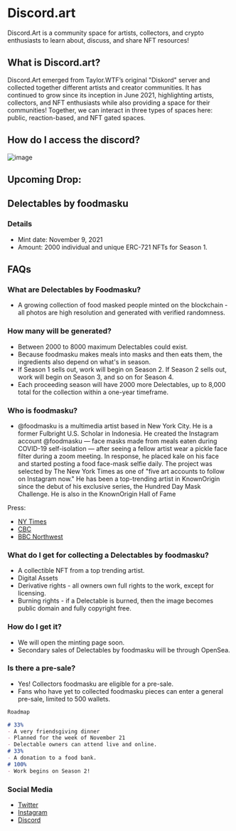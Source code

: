 # Discord.art
Discord.Art is a community space for artists, collectors, and crypto enthusiasts to learn about, discuss, and share NFT resources!
## What is Discord.art?
Discord.Art emerged from Taylor.WTF’s original "Diskord" server and collected together different artists and creator communities. It has continued to grow since its inception in June 2021, highlighting artists, collectors, and NFT enthusiasts while also providing a space for their communities! Together, we can interact in three types of spaces here: public, reaction-based, and NFT gated spaces.
## How do I access the discord?

![image](https://i.imgur.com/sBiQxL0.gif)

## Upcoming Drop:
## Delectables by foodmasku
### Details
- Mint date: November 9, 2021
- Amount: 2000 individual and unique ERC-721 NFTs for Season 1.

## FAQs

### What are Delectables by Foodmasku?
- A growing collection of food masked people minted on the blockchain - all photos are high resolution and generated with verified randomness.

### How many will be generated?
- Between 2000 to 8000 maximum Delectables could exist. 
- Because foodmasku makes meals into masks and then eats them, the ingredients also depend on what's in season.
- If Season 1 sells out, work will begin on Season 2. If Season 2 sells out, work will begin on Season 3, and so on for Season 4. 
- Each proceeding season will have 2000 more Delectables, up to 8,000 total for the collection within a one-year timeframe.

### Who is foodmasku?
- @foodmasku is a multimedia artist based in New York City. He is a former Fulbright U.S. Scholar in Indonesia. He created the Instagram account @foodmasku — face masks made from meals eaten during COVID-19 self-isolation — after seeing a fellow artist wear a pickle face filter during a zoom meeting. In response, he placed kale on his face and started posting a food face-mask selfie daily. The project was selected by The New York Times as one of "five art accounts to follow on Instagram now." He has been a top-trending artist in KnownOrigin since the debut of his exclusive series, the Hundred Day Mask Challenge. He is also in the KnownOrigin Hall of Fame

Press:

- [NY Times](https://www.nytimes.com/2020/09/16/arts/design/instagram-art-accounts.html)
- [CBC](https://www.cbc.ca/radio/asithappens/as-it-happens-the-friday-edition-1.5828644/why-this-n-y-artist-is-spending-the-pandemic-turning-his-meals-into-face-masks-1.5829046)
- [BBC Northwest](https://twitter.com/awaygray/status/1444397835881963522?s=20)

### What do I get for collecting a Delectables by foodmasku?
- A collectible NFT from a top trending artist.
- Digital Assets
- Derivative rights - all owners own full rights to the work, except for licensing.
- Burning rights - if a Delectable is burned, then the image becomes public domain and fully copyright free.

### How do I get it?
- We will open the minting page soon.
- Secondary sales of Delectables by foodmasku will be through OpenSea.

### Is there a pre-sale?
- Yes! Collectors foodmasku are eligible for a pre-sale.
- Fans who have yet to collected foodmasku pieces can enter a general pre-sale, limited to 500 wallets.

```markdown
Roadmap

# 33%
- A very friendsgiving dinner
- Planned for the week of November 21
- Delectable owners can attend live and online.
# 33%
- A donation to a food bank.
# 100%
- Work begins on Season 2!

```

### Social Media
- [Twitter](https://twitter.com/foodmasku)
- [Instagram](https://instagram.com/foodmasku)
- [Discord](http://discord.art)
